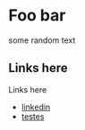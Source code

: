 # Foo bar
some random text

## Links here
Links here
- [linkedin](https://www.linkedin.com/in/gabriella-viroli/)
- [testes](https://gabrieluizramos.com.br/anatomia-de-um-teste-em-javascript)

